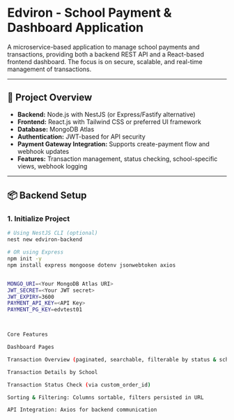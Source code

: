 # Edviron - School Payment & Dashboard Application

A microservice-based application to manage school payments and transactions, providing both a backend REST API and a React-based frontend dashboard. The focus is on secure, scalable, and real-time management of transactions.

---

## 🚀 Project Overview

- **Backend:** Node.js with NestJS (or Express/Fastify alternative)
- **Frontend:** React.js with Tailwind CSS or preferred UI framework
- **Database:** MongoDB Atlas
- **Authentication:** JWT-based for API security
- **Payment Gateway Integration:** Supports create-payment flow and webhook updates
- **Features:** Transaction management, status checking, school-specific views, webhook logging

---

## 📦 Backend Setup

### 1. Initialize Project
```bash
# Using NestJS CLI (optional)
nest new edviron-backend

# OR using Express
npm init -y
npm install express mongoose dotenv jsonwebtoken axios


MONGO_URI=<Your MongoDB Atlas URI>
JWT_SECRET=<Your JWT secret>
JWT_EXPIRY=3600
PAYMENT_API_KEY=<API Key>
PAYMENT_PG_KEY=edvtest01



Core Features

Dashboard Pages

Transaction Overview (paginated, searchable, filterable by status & school ID)

Transaction Details by School

Transaction Status Check (via custom_order_id)

Sorting & Filtering: Columns sortable, filters persisted in URL

API Integration: Axios for backend communication